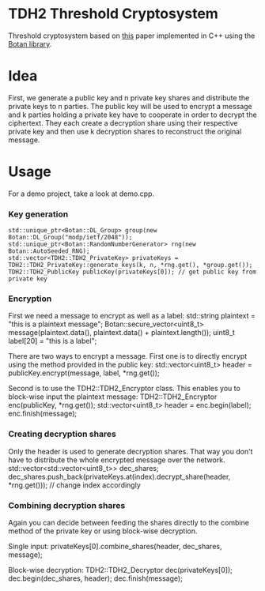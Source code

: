 # TDH2 Threshold Cryptosystem

Threshold cryptosystem based on [this](https://www.shoup.net/papers/thresh1.pdf) paper implemented in C++ using the [Botan library](https://github.com/randombit/botan). 

# Idea
First, we generate a public key and n private key shares and distribute the private keys to n parties. The public key will be used to encrypt a message and k parties holding a private key have to cooperate in order to decrypt the ciphertext. They each create a decryption share using their respective private key and then use k decryption shares to reconstruct the original message.

# Usage
For a demo project, take a look at demo.cpp.

### Key generation
    std::unique_ptr<Botan::DL_Group> group(new Botan::DL_Group("modp/ietf/2048")); 
    std::unique_ptr<Botan::RandomNumberGenerator> rng(new Botan::AutoSeeded_RNG);
    std::vector<TDH2::TDH2_PrivateKey> privateKeys = TDH2::TDH2_PrivateKey::generate_keys(k, n, *rng.get(), *group.get());
    TDH2::TDH2_PublicKey publicKey(privateKeys[0]); // get public key from private key

### Encryption
First we need a message to encrypt as well as a label:
    std::string plaintext = "this is a plaintext message";
    Botan::secure_vector<uint8_t> message(plaintext.data(), plaintext.data() + plaintext.length());
    uint8_t label[20] = "this is a label";

There are two ways to encrypt a message. First one is to directly encrypt using the method provided in the public key:
    std::vector<uint8_t> header = publicKey.encrypt(message, label, *rng.get());

Second is to use the TDH2::TDH2_Encryptor class. This enables you to block-wise input the plaintext message:
    TDH2::TDH2_Encryptor enc(publicKey, *rng.get());
	std::vector<uint8_t> header = enc.begin(label);
    enc.finish(message);

### Creating decryption shares
Only the header is used to generate decryption shares. That way you don't have to distribute the whole encrypted message over the network.
    std::vector<std::vector<uint8_t>> dec_shares;
    dec_shares.push_back(privateKeys.at(index).decrypt_share(header, *rng.get())); // change index accordingly
    
### Combining decryption shares
Again you can decide between feeding the shares directly to the combine method of the private key or using block-wise decryption. 

Single input:
    privateKeys[0].combine_shares(header, dec_shares, message);

Block-wise decryption:
    TDH2::TDH2_Decryptor dec(privateKeys[0]);
    dec.begin(dec_shares, header);
    dec.finish(message);
